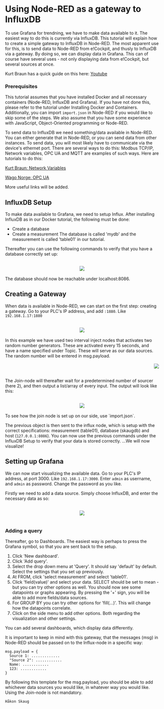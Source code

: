 # Using Node-RED as a gateway to InfluxDB
To use Grafana for trendning, we have to make data available to it. The easiest way to do this is currently via InfluxDB. This tutorial will explain how to create a simple gateway to InfluxDB in Node-RED. The most apparent use for this, is to send data to Node-RED from e!Cockpit, and thusly to InfluxDB via a gateway. By doing so, we can display data in Grafana. This can of course have several uses - not only displaying data from e!Cockpit, but several sources at once.

Kurt Braun has a quick guide on this here: [Youtube](https://www.youtube.com/watch?v=BBcj-ZoufMw)

### Prerequisites
This tutorial assumes that you have installed Docker and all necessary containers (Node-RED, InfluxDB and Grafana). If you have not done this, please refer to the tutorial under Installing Docker and Containers. Additionally, you can import ```import.json``` in Node-RED if you would like to skip some of the steps.
We also assume that you have some experience with JavaScript, Object-Oriented programming or Node-RED.

To send data to InfluxDB we need something/data available in Node-RED. You can either generate that in Node-RED, or you can send data from other instances. To send data, you will most likely have to communicate via the device's ethernet port. There are several ways to do this: Modbus TCP/IP, Network variables, OPC UA and MQTT are examples of such ways. Here are tutorials to do this:

[Kurt Braun: Network Variables](https://www.youtube.com/watch?v=NNqeP3N1j7E)

[Wago Norge: OPC UA](https://github.com/Wago-Norge/Docker-Support-and-Documentation/tree/master/OPC%20UA%20Client%20in%20Node-RED)

More useful links will be added.


## InfluxDB Setup
To make data available to Grafana, we need to setup Influx. After installing InfluxDB as in our Docker tutorial, the following must be done:
 - Create a database
 - Create a measurement
The database is called 'mydb' and the measurement is called 'table01' in our tutorial.

Thereafter you can use the following commands to verify that you have a database correctly set up:
<div align="center">
   <br>
  <img src="img\Influx-shell.png"><br><br>
</div>
The database should now be reachable under localhost:8086.

## Creating a Gateway
When data is available in Node-RED, we can start on the first step: creating a gateway.
Go to your PLC's IP address, and add ```:1880```. Like ```192.168.1.17:1880```

<div align="center">
   <br>
  <img src="img\Node-RED-to-influx.png"><br><br>
</div>
In this example we have used two interval inject nodes that activates two random number generators. These are activated every 15 seconds, and have a name specified under Topic. These will serve as our data sources. The random number will be entered in msg.payload.
<div align="right">
   <br>
  <img src="img\Node-RED-inject.png"><br><br>
</div>

The Join-node will thereafter wait for a predetermined number of sourcer (here 2), and then output a list/array of every input. The output will look like this:
<div align="center">
   <br>
  <img src="img\Node-RED-influx-debug.png"><br><br>
</div>
To see how the join node is set up on our side, use `import.json`.

The previous object is then sent to the influx node, which is setup with the correct specifications: measurement (table01), database (skaugdb) and host (`127.0.0.1:8086`).
You can now use the previous commands under the InfluxDB Setup to verify that your data is stored correctly.
...We will now visualize!

## Setting up Grafana
We can now start visualizing the available data. Go to your PLC's IP address, at port 3000. Like `192.168.1.17:3000`.
Enter `admin` as username, and `admin` as password. Change the password as you like.

Firstly we need to add a data source. Simply choose InfluxDB, and enter the necessary data as so:
<div align="center">
   <br>
  <img src="img\Grafana-Influx-setup.png"><br><br>
</div>

### Adding a query
Thereafter, go to Dashboards. The easiest way is perhaps to press the Grafana symbol, so that you are sent back to the setup.
1. Click 'New dashboard'.
2. Click 'Add query'.
3. Select the drop down menu at 'Query'. It should say 'default' by default. Select the settings that you set up previously.
4. At FROM, click 'select measurement' and select 'table01'.
5. Click 'field(value)' and select your data. SELECT should be set to mean - but you can try other options as well.
   You should now see some datapoints or graphs appearing.
   By pressing the '+' sign, you will be able to add more fields/data sources.
6. For GROUP BY you can try other options for 'fill(...)'. This will change how the datapoints correlate.
7. Click on the side menu to add other options. Both regarding the visualization and other settings.

You can add several dashboards, which display data differently.

It is important to keep in mind with this gateway, that the messages (msg) in Node-RED should be passed on to the Influx-node in a specific way:
```
msg.payload = {
  Source 1: .............
  "Source 2": ............
  Name: ............
  123: ............
}
```

By following this template for the msg.payload, you should be able to add whichever data sources you would like, in whatever way you would like. Using the Join-node is not mandatory.


`Håkon Skaug`
